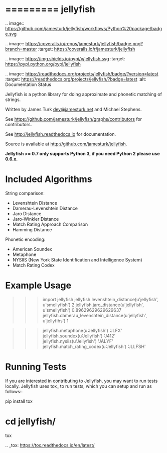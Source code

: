 =========
jellyfish
=========

.. image:: https://github.com/jamesturk/jellyfish/workflows/Python%20package/badge.svg

.. image:: https://coveralls.io/repos/jamesturk/jellyfish/badge.png?branch=master
    :target: https://coveralls.io/r/jamesturk/jellyfish

.. image:: https://img.shields.io/pypi/v/jellyfish.svg
    :target: https://pypi.python.org/pypi/jellyfish

.. image:: https://readthedocs.org/projects/jellyfish/badge/?version=latest
    :target: https://readthedocs.org/projects/jellyfish/?badge=latest
    :alt: Documentation Status

Jellyfish is a python library for doing approximate and phonetic matching of strings.

Written by James Turk <dev@jamesturk.net> and Michael Stephens.

See https://github.com/jamesturk/jellyfish/graphs/contributors for contributors.

See http://jellyfish.readthedocs.io for documentation.

Source is available at http://github.com/jamesturk/jellyfish.

**Jellyfish >= 0.7 only supports Python 3, if you need Python 2 please use 0.6.x.**

Included Algorithms
===================

String comparison:

* Levenshtein Distance
* Damerau-Levenshtein Distance
* Jaro Distance
* Jaro-Winkler Distance
* Match Rating Approach Comparison
* Hamming Distance

Phonetic encoding:

* American Soundex
* Metaphone
* NYSIIS (New York State Identification and Intelligence System)
* Match Rating Codex

Example Usage
=============

>>> import jellyfish
>>> jellyfish.levenshtein_distance(u'jellyfish', u'smellyfish')
2
>>> jellyfish.jaro_distance(u'jellyfish', u'smellyfish')
0.89629629629629637
>>> jellyfish.damerau_levenshtein_distance(u'jellyfish', u'jellyfihs')
1

>>> jellyfish.metaphone(u'Jellyfish')
'JLFX'
>>> jellyfish.soundex(u'Jellyfish')
'J412'
>>> jellyfish.nysiis(u'Jellyfish')
'JALYF'
>>> jellyfish.match_rating_codex(u'Jellyfish')
'JLLFSH'

Running Tests
=============

If you are interested in contributing to Jellyfish, you may want to
run tests locally. Jellyfish uses tox_ to run tests, which you can
setup and run as follows::

  pip install tox
  # cd jellyfish/
  tox

.. _tox: https://tox.readthedocs.io/en/latest/
